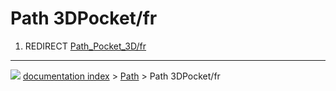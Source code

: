 # Path 3DPocket/fr
1.  REDIRECT [Path\_Pocket\_3D/fr](Path_Pocket_3D/fr.md)



---
![](images/Right_arrow.png) [documentation index](../README.md) > [Path](Path_Workbench.md) > Path 3DPocket/fr
